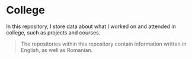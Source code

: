 # College
In this repository, I store data about what I worked on and attended in college, such as projects and courses.
> The repositories within this repository contain information written in English, as well as Romanian.
